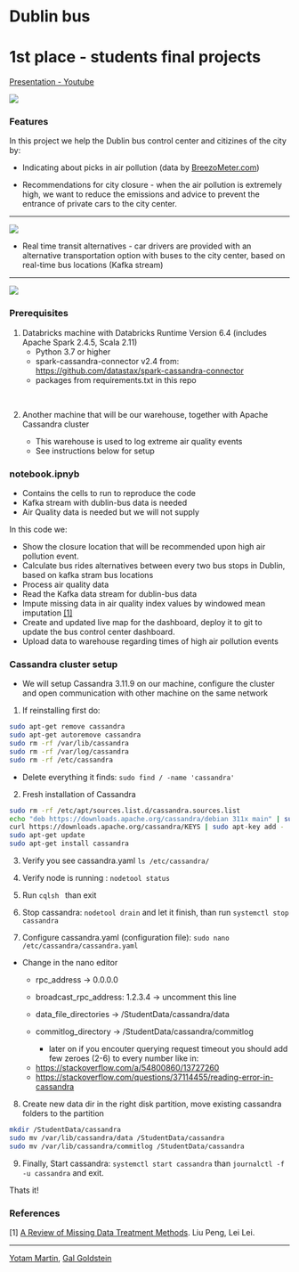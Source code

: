 
# Dublin bus

# 1st place - students final projects

[Presentation - Youtube](https://youtu.be/-PGyBLPF-IM "Presentation - Youtube")


![](https://i.imgur.com/fSJlKGa.png)


### Features
In this project we help the Dublin bus control center and citizines of the city by:
- Indicating about picks in air pollution (data by [BreezoMeter.com](http://BreezoMeter.com "BreezoMeter.com"))

- Recommendations for city closure - when the air pollution is extremely high, we want to reduce the emissions and advice to prevent the entrance of private cars to the city center. 

------------


[![](https://i.imgur.com/7KBRL38.png)](https://i.imgur.com/7KBRL38.png)


- Real time transit alternatives - car drivers are provided with an alternative transportation option with buses to the city center, based on real-time bus locations (Kafka stream)

------------


[![](https://i.imgur.com/oSbMGHu.png)](https://i.imgur.com/oSbMGHu.png)


### Prerequisites
               
1. Databricks machine with Databricks Runtime Version 6.4 (includes Apache Spark 2.4.5, Scala 2.11)
    * Python 3.7 or higher
    * spark-cassandra-connector v2.4 from:
      https://github.com/datastax/spark-cassandra-connector
    * packages from requirements.txt in this repo
<br>

2.  Another machine that will be our warehouse, together with Apache Cassandra cluster

	* This warehouse is used to log extreme air quality events
	* See instructions below for setup

### notebook.ipnyb
*  Contains the cells to run to reproduce the code
* Kafka stream with dublin-bus data is needed
* Air Quality data is needed but we will not supply

In this code we:
- Show the closure location that will be recommended upon high air pollution event.
- Calculate bus rides alternatives between every two bus stops in Dublin, based on kafka stram bus locations
- Process air quality data
- Read the Kafka data stream for dublin-bus data
- Impute missing data in air quality index values by windowed mean imputation [[1]](#1)
- Create and updated live map for the dashboard, deploy it to git to update the bus control center dashboard.
- Upload data to warehouse regarding times of high air pollution events

### Cassandra cluster setup
- We will setup Cassandra 3.11.9 on our machine, configure the cluster and open communication with other machine on the same network
1. If reinstalling first do:
```bash
sudo apt-get remove cassandra
sudo apt-get autoremove cassandra
sudo rm -rf /var/lib/cassandra
sudo rm -rf /var/log/cassandra
sudo rm -rf /etc/cassandra
```
- Delete everything it finds:  `sudo find / -name 'cassandra'`

2. Fresh installation of Cassandra
```bash
sudo rm -rf /etc/apt/sources.list.d/cassandra.sources.list
echo "deb https://downloads.apache.org/cassandra/debian 311x main" | sudo tee -a /etc/apt/sources.list.d/cassandra.sources.list
curl https://downloads.apache.org/cassandra/KEYS | sudo apt-key add -
sudo apt-get update
sudo apt-get install cassandra
```

3. Verify you see cassandra.yaml `ls /etc/cassandra/ `

4. Verify node is running : `nodetool status`

5. Run `cqlsh ` than exit

6. Stop cassandra: `nodetool drain` and let it finish, than run `systemctl stop cassandra`

7. Configure cassandra.yaml (configuration file): `sudo nano /etc/cassandra/cassandra.yaml`
- Change in the nano editor
  * rpc_address -> 0.0.0.0
  * broadcast_rpc_address: 1.2.3.4 -> uncomment this line
  * data_file_directories -> /StudentData/cassandra/data
  * commitlog_directory -> /StudentData/cassandra/commitlog

	* later on if you encouter querying request timeout  you should add few  zeroes (2-6) to every number like in:
   - https://stackoverflow.com/a/54800860/13727260
   - https://stackoverflow.com/questions/37114455/reading-error-in-cassandra

8. Create new data dir in the right disk partition, move existing cassandra folders to the partition
```bash
mkdir /StudentData/cassandra
sudo mv /var/lib/cassandra/data /StudentData/cassandra
sudo mv /var/lib/cassandra/commitlog /StudentData/cassandra
```


9. Finally, Start cassandra: `systemctl start cassandra` than `journalctl -f -u cassandra` and exit.

Thats it!

### References
<a id="1">[1]</a>
 [A Review of Missing Data Treatment Methods](https://spu.fem.uniag.sk/cvicenia/ksov/prokeinova/MBA-Business%20Modelling/Lecture%201/Missing%20values/missing%20values.pdf "A Review of Missing Data Treatment Methods"). Liu Peng, Lei Lei.

_____

[Yotam Martin](https://www.linkedin.com/in/yotam-martin-b41493170/ "Yotam Martin"), 
[Gal Goldstein](https://www.linkedin.com/in/gal-goldstein-8776b0168/ "Gal Goldstein")
